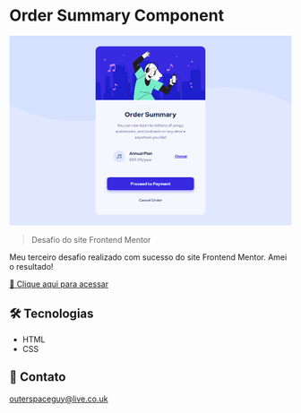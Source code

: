 # Order Summary Component 

![preview](./.github/preview.png)

> Desafio do site Frontend Mentor

Meu terceiro desafio realizado com sucesso do site Frontend Mentor. Amei o resultado! 

[🔗 Clique aqui para acessar](https://filipesantos07.github.io/desafio-order-summary-component/)

## 🛠️ Tecnologias

- HTML
- CSS

## 💛 Contato

outerspaceguy@live.co.uk
